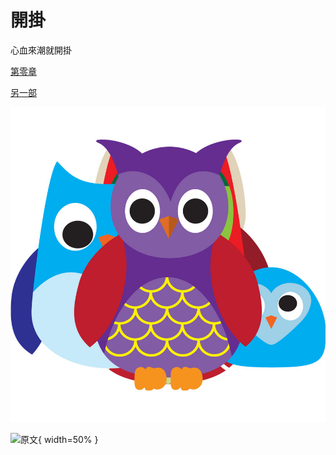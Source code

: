 # 開掛
心血來潮就開掛

[第零章](000/000.md)

[另一部](001/000.md)

![圖](https://github.com/w62/hooked/blob/main/images/295033.jpg)

![原文](http://clipart-library.com/image_gallery/295033.jpg){ width=50% }
